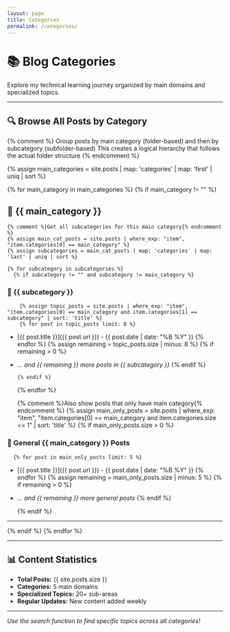 ```yaml
---
layout: page
title: Categories
permalink: /categories/
---
```


# 📚 Blog Categories

Explore my technical learning journey organized by main domains and specialized topics.

<!-- ---

## ☁️ Cloud & DevOps

### AWS Services
- **Serverless Computing:** Lambda functions, event-driven architecture
- **Storage & Databases:** S3, DynamoDB, RDS integration patterns
- **Container Orchestration:** ECS, Fargate deployment strategies
- **API Management:** API Gateway, authentication, rate limiting
- **Infrastructure:** IAM, VPC, security best practices

**📖 [Read Complete AWS Cloud Services Guide →](/2025/07/22/aws-cloud-services-complete-guide.html)**

### DevOps & Deployment
- **Containerization:** Docker fundamentals, multi-stage builds
- **Infrastructure as Code:** AWS SAM, CloudFormation templates
- **CI/CD Pipelines:** Automated deployment, testing strategies
- **Monitoring:** CloudWatch, logging, performance metrics

---

## 💻 Programming Languages

### Java & Spring Ecosystem
- **Spring Boot:** Application development, dependency injection
- **Data Access:** JPA, Hibernate, database patterns
- **Concurrency:** Multithreading, locks, synchronization
- **Advanced Java:** Memory management, JVM internals

**📖 [Read Complete Java & Spring Boot Guide →](/2025/07/22/java-spring-boot-complete-guide.html)**

### JavaScript & Node.js
- **Core Concepts:** Event loop, closures, prototypes
- **Async Programming:** Promises, async/await, error handling
- **Node.js Runtime:** Modules, file system, networking
- **Modern JavaScript:** ES6+, destructuring, arrow functions

### TypeScript & Rust
- **Type Safety:** Advanced TypeScript patterns
- **Systems Programming:** Rust fundamentals and concepts

---

## 🏗️ System Design & Architecture

### Distributed Systems
- **Consistency Models:** CAP theorem, eventual consistency
- **Scalability Patterns:** Load balancing, horizontal scaling
- **Data Distribution:** Sharding, partitioning strategies
- **Communication:** Message queues, event-driven architecture

**📖 [Read Complete System Design & Architecture Guide →](/2025/07/22/system-design-architecture-guide.html)**

### Database Design
- **SQL Optimization:** Indexing, query performance
- **NoSQL Patterns:** DynamoDB design, data modeling
- **ACID Properties:** Transaction management, isolation levels
- **Performance:** Connection pooling, caching strategies

**📖 [Read Complete Database Design & Management Guide →](/2025/07/22/database-design-management-guide.html)**

---

## 🛠️ Development & Testing

### Testing Frameworks
- **Load Testing:** JMeter performance testing
- **Unit Testing:** Jest, Karma, testing best practices
- **API Testing:** Integration testing patterns

### Frontend Development
- **React Ecosystem:** Component architecture, state management
- **Angular Framework:** Services, dependency injection, testing
- **UI/UX Patterns:** Responsive design, component libraries

### Authentication & Security
- **JWT Implementation:** Token management, security patterns
- **OAuth Flows:** Authentication protocols
- **Keycloak Integration:** Identity management

---

## 🔬 Computer Science Fundamentals

### Operating Systems
- **Process Management:** Scheduling, context switching
- **Memory Management:** Heap, stack, garbage collection
- **System Calls:** OS interaction, device drivers

## 🖥️ Computer Science Fundamentals

### Networking
- **Protocol Stack:** TCP/IP, HTTP/HTTPS fundamentals
- **Network Communication:** DNS resolution, routing
- **Performance:** Network optimization, latency reduction

**📖 [Read Complete Computer Networking Guide →](/2025/07/22/computer-networking-complete-guide.html)**

### Algorithms & Data Structures
- **Sorting Algorithms:** Bubble sort, complexity analysis
- **Data Structures:** Arrays, trees, graphs
- **Problem Solving:** LeetCode patterns, optimization

**📖 [Read Complete Data Structures & Algorithms Guide →](/2025/07/22/data-structures-algorithms-guide.html)**

### Multimedia Processing
- **Video Formats:** MP4, streaming protocols
- **File Processing:** Upload strategies, format conversion -->

---

## 🔍 Browse All Posts by Category

{% comment %}
Group posts by main category (folder-based) and then by subcategory (subfolder-based)
This creates a logical hierarchy that follows the actual folder structure
{% endcomment %}

{% assign main_categories = site.posts | map: 'categories' | map: 'first' | uniq | sort %}

{% for main_category in main_categories %}
  {% if main_category != "" %}
## 📁 {{ main_category }}

    {% comment %}Get all subcategories for this main category{% endcomment %}
    {% assign main_cat_posts = site.posts | where_exp: "item", "item.categories[0] == main_category" %}
    {% assign subcategories = main_cat_posts | map: 'categories' | map: 'last' | uniq | sort %}
    
    {% for subcategory in subcategories %}
      {% if subcategory != "" and subcategory != main_category %}
### 📂 {{ subcategory }}
        {% assign topic_posts = site.posts | where_exp: "item", "item.categories[0] == main_category and item.categories[1] == subcategory" | sort: 'title' %}
        {% for post in topic_posts limit: 8 %}
- [{{ post.title }}]({{ post.url }}) - {{ post.date | date: "%B %Y" }}
        {% endfor %}
        {% assign remaining = topic_posts.size | minus: 8 %}
        {% if remaining > 0 %}
- *... and {{ remaining }} more posts in {{ subcategory }}*
        {% endif %}

      {% endif %}
    {% endfor %}

    {% comment %}Also show posts that only have main category{% endcomment %}
    {% assign main_only_posts = site.posts | where_exp: "item", "item.categories[0] == main_category and item.categories.size == 1" | sort: 'title' %}
    {% if main_only_posts.size > 0 %}
### 📄 General {{ main_category }} Posts
      {% for post in main_only_posts limit: 5 %}
- [{{ post.title }}]({{ post.url }}) - {{ post.date | date: "%B %Y" }}
      {% endfor %}
      {% assign remaining = main_only_posts.size | minus: 5 %}
      {% if remaining > 0 %}
- *... and {{ remaining }} more general posts*
      {% endif %}

    {% endif %}
---
  {% endif %}
{% endfor %}

---

## 📊 Content Statistics

- **Total Posts:** {{ site.posts.size }}
- **Categories:** 5 main domains
- **Specialized Topics:** 20+ sub-areas
- **Regular Updates:** New content added weekly

---

*Use the search function to find specific topics across all categories!*
